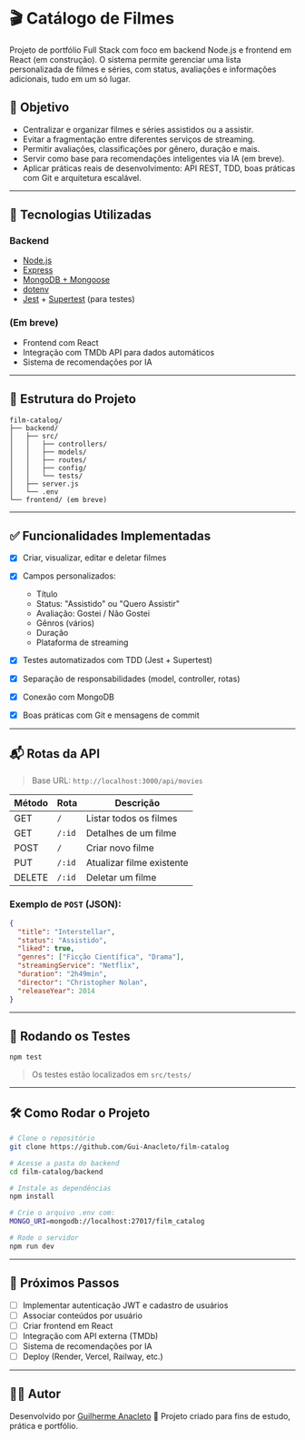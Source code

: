 # 🎬 Catálogo de Filmes

Projeto de portfólio Full Stack com foco em backend Node.js e frontend em React (em construção). O sistema permite gerenciar uma lista personalizada de filmes e séries, com status, avaliações e informações adicionais, tudo em um só lugar.

## 🚀 Objetivo

* Centralizar e organizar filmes e séries assistidos ou a assistir.
* Evitar a fragmentação entre diferentes serviços de streaming.
* Permitir avaliações, classificações por gênero, duração e mais.
* Servir como base para recomendações inteligentes via IA (em breve).
* Aplicar práticas reais de desenvolvimento: API REST, TDD, boas práticas com Git e arquitetura escalável.

---

## 🤪 Tecnologias Utilizadas

### Backend

* [Node.js](https://nodejs.org/)
* [Express](https://expressjs.com/)
* [MongoDB + Mongoose](https://mongoosejs.com/)
* [dotenv](https://github.com/motdotla/dotenv)
* [Jest](https://jestjs.io/) + [Supertest](https://github.com/ladjs/supertest) (para testes)

### (Em breve)

* Frontend com React
* Integração com TMDb API para dados automáticos
* Sistema de recomendações por IA

---

## 📂 Estrutura do Projeto

```
film-catalog/
├── backend/
│   ├── src/
│   │   ├── controllers/
│   │   ├── models/
│   │   ├── routes/
│   │   ├── config/
│   │   └── tests/
│   ├── server.js
│   └── .env
└── frontend/ (em breve)
```

---

## ✅ Funcionalidades Implementadas

* [x] Criar, visualizar, editar e deletar filmes
* [x] Campos personalizados:

  * Título
  * Status: "Assistido" ou "Quero Assistir"
  * Avaliação: Gostei / Não Gostei
  * Gênros (vários)
  * Duração
  * Plataforma de streaming
* [x] Testes automatizados com TDD (Jest + Supertest)
* [x] Separação de responsabilidades (model, controller, rotas)
* [x] Conexão com MongoDB
* [x] Boas práticas com Git e mensagens de commit

---

## 📬 Rotas da API

> Base URL: `http://localhost:3000/api/movies`

| Método | Rota   | Descrição                 |
| ------ | ------ | ------------------------- |
| GET    | `/`    | Listar todos os filmes    |
| GET    | `/:id` | Detalhes de um filme      |
| POST   | `/`    | Criar novo filme          |
| PUT    | `/:id` | Atualizar filme existente |
| DELETE | `/:id` | Deletar um filme          |

### Exemplo de `POST` (JSON):

```json
{
  "title": "Interstellar",
  "status": "Assistido",
  "liked": true,
  "genres": ["Ficção Científica", "Drama"],
  "streamingService": "Netflix",
  "duration": "2h49min",
  "director": "Christopher Nolan",
  "releaseYear": 2014
}
```

---

## 🤪 Rodando os Testes

```bash
npm test
```

> Os testes estão localizados em `src/tests/`

---

## 🛠️ Como Rodar o Projeto

```bash
# Clone o repositório
git clone https://github.com/Gui-Anacleto/film-catalog

# Acesse a pasta do backend
cd film-catalog/backend

# Instale as dependências
npm install

# Crie o arquivo .env com:
MONGO_URI=mongodb://localhost:27017/film_catalog

# Rode o servidor
npm run dev
```

---

## 📌 Próximos Passos

* [ ] Implementar autenticação JWT e cadastro de usuários
* [ ] Associar conteúdos por usuário
* [ ] Criar frontend em React
* [ ] Integração com API externa (TMDb)
* [ ] Sistema de recomendações por IA
* [ ] Deploy (Render, Vercel, Railway, etc.)

---

## 👨‍💻 Autor

Desenvolvido por [Guilherme Anacleto](https://github.com/Gui-Anacleto) 👋
Projeto criado para fins de estudo, prática e portfólio.

